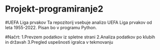 # Projekt-programiranje2

#UEFA Liga prvakov
Ta repozitorij vsebuje analizo UEFA Liga prvakov od leta 1955-2022. Pisan bo v programu Python.

#Načrt:
1.Prevzem podatkov iz spletne strani
2.Analiza podatkov po klubih in državah
3.Pregled uspešnosti igralca v tekmovanju
